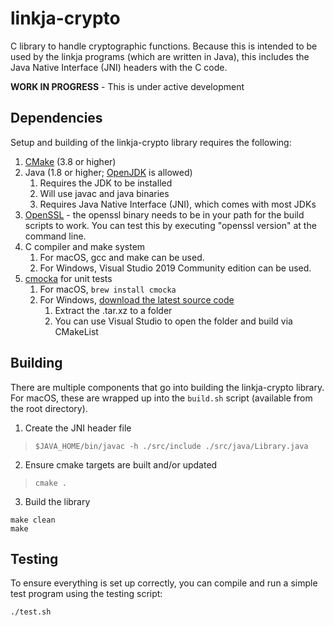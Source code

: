 # linkja-crypto
C library to handle cryptographic functions.  Because this is intended to be used by the
linkja programs (which are written in Java), this includes the Java Native Interface (JNI)
headers with the C code.

**WORK IN PROGRESS** - This is under active development

## Dependencies

Setup and building of the linkja-crypto library requires the following:
1. [CMake](https://cmake.org) (3.8 or higher)
2. Java (1.8 or higher; [OpenJDK](https://openjdk.java.net/) is allowed)
    1. Requires the JDK to be installed
    2. Will use javac and java binaries
    3. Requires Java Native Interface (JNI), which comes with most JDKs
3. [OpenSSL](https://www.openssl.org/) - the openssl binary needs to be in your path for the build scripts to work.  You can test this by executing "openssl version" at the command line.
4. C compiler and make system
    1. For macOS, gcc and make can be used.
    2. For Windows, Visual Studio 2019 Community edition can be used.
5. [cmocka](https://cmocka.org/) for unit tests
    1. For macOS, `brew install cmocka`
    2. For Windows, [download the latest source code](https://cmocka.org/files/1.1/)
        1. Extract the .tar.xz to a folder
        2. You can use Visual Studio to open the folder and build via CMakeList

## Building

There are multiple components that go into building the linkja-crypto library.  For macOS, these are wrapped up into the `build.sh` script (available from the root directory).

1. Create the JNI header file
  >`$JAVA_HOME/bin/javac -h ./src/include ./src/java/Library.java`

2. Ensure cmake targets are built and/or updated
  > `cmake .`

3. Build the library
  ```
  make clean
  make
  ```

## Testing
To ensure everything is set up correctly, you can compile and run a simple test program using the testing script:

```
./test.sh
```
